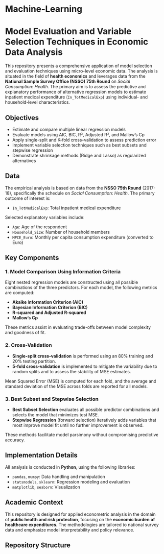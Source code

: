 # Machine-Learning

# Model Evaluation and Variable Selection Techniques in Economic Data Analysis

This repository presents a comprehensive application of model selection and evaluation techniques using micro-level economic data. The analysis is situated in the field of **health economics** and leverages data from the **National Sample Survey Office (NSSO) 75th Round** on *Social Consumption: Health*. The primary aim is to assess the predictive and explanatory performance of alternative regression models to estimate inpatient medical expenditure (`In_TotMedicalExp`) using individual- and household-level characteristics.

## Objectives

- Estimate and compare multiple linear regression models
- Evaluate models using AIC, BIC, R², Adjusted R², and Mallow’s Cp
- Apply single-split and K-fold cross-validation to assess prediction error
- Implement variable selection techniques such as best subsets and stepwise regression
- Demonstrate shrinkage methods (Ridge and Lasso) as regularized alternatives

## Data

The empirical analysis is based on data from the **NSSO 75th Round** (2017-18), specifically the schedule on *Social Consumption: Health*. The primary outcome of interest is:

- `In_TotMedicalExp`: Total inpatient medical expenditure

Selected explanatory variables include:

- `Age`: Age of the respondent
- `Household_Size`: Number of household members
- `MPCE_Euro`: Monthly per capita consumption expenditure (converted to Euro)

## Key Components

### 1. Model Comparison Using Information Criteria

Eight nested regression models are constructed using all possible combinations of the three predictors. For each model, the following metrics are computed:

- **Akaike Information Criterion (AIC)**
- **Bayesian Information Criterion (BIC)**
- **R-squared and Adjusted R-squared**
- **Mallow’s Cp**

These metrics assist in evaluating trade-offs between model complexity and goodness of fit.

### 2. Cross-Validation

- **Single-split cross-validation** is performed using an 80% training and 20% testing partition.
- **5-fold cross-validation** is implemented to mitigate the variability due to random splits and to assess the stability of MSE estimates.

Mean Squared Error (MSE) is computed for each fold, and the average and standard deviation of the MSE across folds are reported for all models.

### 3. Best Subset and Stepwise Selection

- **Best Subset Selection** evaluates all possible predictor combinations and selects the model that minimizes test MSE.
- **Stepwise Regression** (forward selection) iteratively adds variables that most improve model fit until no further improvement is observed.

These methods facilitate model parsimony without compromising predictive accuracy.

## Implementation Details

All analysis is conducted in **Python**, using the following libraries:

- `pandas`, `numpy`: Data handling and manipulation
- `statsmodels`, `sklearn`: Regression modeling and evaluation
- `matplotlib`, `seaborn`: Visualization

## Academic Context

This repository is designed for applied econometric analysis in the domain of **public health and risk protection**, focusing on the **economic burden of healthcare expenditures**. The methodologies are tailored to national survey data and emphasize model interpretability and policy relevance.

## Repository Structure

